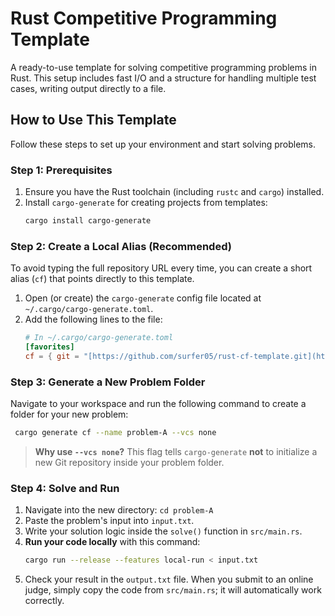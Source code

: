# Rust Competitive Programming Template

A ready-to-use template for solving competitive programming problems in Rust. This setup includes fast I/O and a structure for handling multiple test cases, writing output directly to a file.

## How to Use This Template

Follow these steps to set up your environment and start solving problems.

### Step 1: Prerequisites

1.  Ensure you have the Rust toolchain (including `rustc` and `cargo`) installed.
2.  Install `cargo-generate` for creating projects from templates:
    ```bash
    cargo install cargo-generate
    ```

### Step 2: Create a Local Alias (Recommended)

To avoid typing the full repository URL every time, you can create a short alias (`cf`) that points directly to this template.

1.  Open (or create) the `cargo-generate` config file located at `~/.cargo/cargo-generate.toml`.
2.  Add the following lines to the file:
    ```toml
    # In ~/.cargo/cargo-generate.toml
    [favorites]
    cf = { git = "[https://github.com/surfer05/rust-cf-template.git](https://github.com/surfer05/rust-cf-template.git)" }
    ```

### Step 3: Generate a New Problem Folder

Navigate to your workspace and run the following command to create a folder for your new problem:
   
```bash
 cargo generate cf --name problem-A --vcs none
```

> **Why use `--vcs none`?** 
> This flag tells `cargo-generate` **not** to initialize a new Git repository inside your problem folder. 

### Step 4: Solve and Run

1.  Navigate into the new directory: `cd problem-A`
2.  Paste the problem's input into `input.txt`.
3.  Write your solution logic inside the `solve()` function in `src/main.rs`.
4.  **Run your code locally** with this command:
    ```bash
    cargo run --release --features local-run < input.txt
    ```
5.  Check your result in the `output.txt` file. When you submit to an online judge, simply copy the code from `src/main.rs`; it will automatically work correctly.
